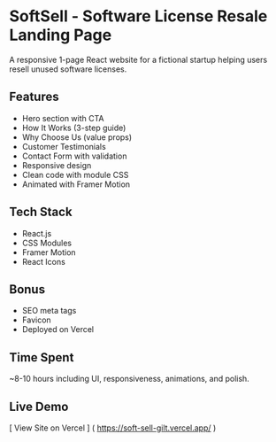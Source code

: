 # SoftSell - Software License Resale Landing Page

A responsive 1-page React website for a fictional startup helping users resell unused software licenses. 

##  Features

- Hero section with CTA
- How It Works (3-step guide)
- Why Choose Us (value props)
- Customer Testimonials
- Contact Form with validation
- Responsive design
- Clean code with module CSS
- Animated with Framer Motion

##  Tech Stack

- React.js
- CSS Modules
- Framer Motion
- React Icons

##  Bonus

- SEO meta tags
- Favicon
- Deployed on Vercel

##  Time Spent

~8-10 hours including UI, responsiveness, animations, and polish.

##  Live Demo

[ View Site on Vercel ] ( https://soft-sell-gilt.vercel.app/ )

